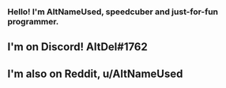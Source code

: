 ### Hello! I'm AltNameUsed, speedcuber and just-for-fun programmer.

## I'm on Discord! AltDel#1762

## I'm also on Reddit, u/AltNameUsed

<!--
**AltNameUsed/AltNameUsed** is a ✨ _special_ ✨ repository because its `README.md` (this file) appears on your GitHub profile.

Here are some ideas to get you started:

- 🔭 I’m currently working on ...
- 🌱 I’m currently learning ...
- 👯 I’m looking to collaborate on ...
- 🤔 I’m looking for help with ...
- 💬 Ask me about ...
- 📫 How to reach me: ...
- 😄 Pronouns: ...
- ⚡ Fun fact: ...
-->
